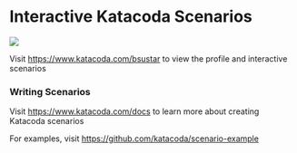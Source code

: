 # Interactive Katacoda Scenarios

[![](http://shields.katacoda.com/katacoda/bsustar/count.svg)](https://www.katacoda.com/bsustar "Get your profile on Katacoda.com")

Visit https://www.katacoda.com/bsustar to view the profile and interactive scenarios

### Writing Scenarios
Visit https://www.katacoda.com/docs to learn more about creating Katacoda scenarios

For examples, visit https://github.com/katacoda/scenario-example
